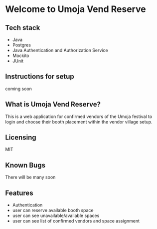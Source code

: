 # Welcome to Umoja Vend Reserve

## Tech stack
- Java
- Postgres
- Java Authentication and Authorization Service
- Mockito 
- JUnit
 
## Instructions for setup
coming soon

## What is Umoja Vend Reserve?
This is a web application for confirmed vendors of the Umoja festival to login and choose their booth placement within 
the vendor village setup. 

## Licensing
MIT

## Known Bugs
There will be many soon

## Features 
- Authentication
- user can reserve available booth space
- user can see unavailable/available spaces
- user can see list of confirmed vendors and space assignment



